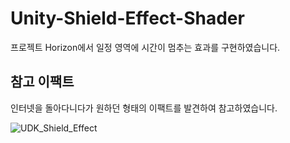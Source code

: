 # Unity-Shield-Effect-Shader
프로젝트 Horizon에서 일정 영역에 시간이 멈추는 효과를 구현하였습니다.



## 참고 이팩트
인터넷을 돌아다니다가 원하던 형태의 이팩트를 발견하여 참고하였습니다.


![UDK_Shield_Effect](https://user-images.githubusercontent.com/11326612/69848410-67558c00-12bd-11ea-973d-6a7bcf67c27c.gif)
